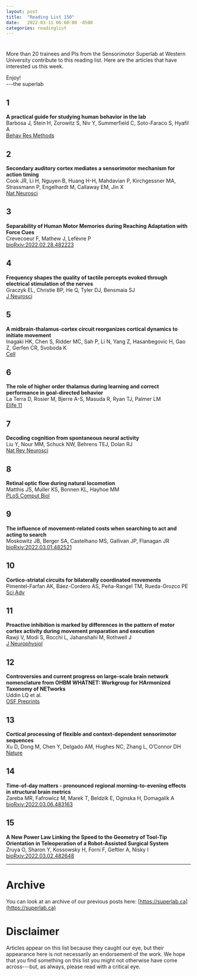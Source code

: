 ```yaml
---
layout: post
title:  "Reading List 150"
date:   2022-03-11 06:00:00 -0500
categories: readinglist
---
```


# 

More than 20 trainees and PIs from the Sensorimotor Superlab at Western University contribute to this reading list. Here are the articles that have interested us this week.

Enjoy!  
---the superlab

## 1
**A practical guide for studying human behavior in the lab**  
Barbosa J, Stein H, Zorowitz S, Niv Y, Summerfield C, Soto-Faraco S, Hyafil A  
[Behav Res Methods](https://doi.org/10.3758/s13428-022-01793-9)

## 2
**Secondary auditory cortex mediates a sensorimotor mechanism for action timing**  
Cook JR, Li H, Nguyen B, Huang H-H, Mahdavian P, Kirchgessner MA, Strassmann P, Engelhardt M, Callaway EM, Jin X  
[Nat Neurosci](https://www.nature.com/articles/s41593-022-01025-5)

## 3
**Separability of Human Motor Memories during Reaching Adaptation with Force Cues**  
Crevecoeur F, Mathew J, Lefèvre P  
[bioRxiv:2022.02.28.482223](https://www.biorxiv.org/content/10.1101/2022.02.28.482223v1)

## 4
**Frequency shapes the quality of tactile percepts evoked through electrical stimulation of the nerves**  
Graczyk EL, Christie BP, He Q, Tyler DJ, Bensmaia SJ  
[J Neurosci](https://dx.doi.org/10.1523/JNEUROSCI.1494-21.2021)

## 5
**A midbrain-thalamus-cortex circuit reorganizes cortical dynamics to initiate movement**  
Inagaki HK, Chen S, Ridder MC, Sah P, Li N, Yang Z, Hasanbegovic H, Gao Z, Gerfen CR, Svoboda K  
[Cell](https://dx.doi.org/10.1016/j.cell.2022.02.006)

## 6
**The role of higher order thalamus during learning and correct performance in goal-directed behavior**  
La Terra D, Rosier M, Bjerre A-S, Masuda R, Ryan TJ, Palmer LM  
[Elife 11](https://dx.doi.org/10.7554/eLife.77177)

## 7
**Decoding cognition from spontaneous neural activity**  
Liu Y, Nour MM, Schuck NW, Behrens TEJ, Dolan RJ  
[Nat Rev Neurosci](https://www.nature.com/articles/s41583-022-00570-z)

## 8
**Retinal optic flow during natural locomotion**  
Matthis JS, Muller KS, Bonnen KL, Hayhoe MM  
[PLoS Comput Biol](https://dx.doi.org/10.1371/journal.pcbi.1009575)

## 9
**The influence of movement-related costs when searching to act and acting to search**  
Moskowitz JB, Berger SA, Castelhano MS, Gallivan JP, Flanagan JR  
[bioRxiv:2022.03.01.482521](https://www.biorxiv.org/content/10.1101/2022.03.01.482521v1)

## 10
**Cortico-striatal circuits for bilaterally coordinated movements**  
Pimentel-Farfan AK, Báez-Cordero AS, Peña-Rangel TM, Rueda-Orozco PE  
[Sci Adv](https://dx.doi.org/10.1126/sciadv.abk2241)

## 11
**Proactive inhibition is marked by differences in the pattern of motor cortex activity during movement preparation and execution**  
Rawji V, Modi S, Rocchi L, Jahanshahi M, Rothwell J  
[J Neurophysiol](https://dx.doi.org/10.1152/jn.00359.2021)

## 12
**Controversies and current progress on large-scale brain network nomenclature from OHBM WHATNET: Workgroup for HArmonized Taxonomy of NETworks**  
Uddin LQ et al.  
[OSF Preprints](https://dx.doi.org/10.31219/osf.io/25za6)

## 13
**Cortical processing of flexible and context-dependent sensorimotor sequences**  
Xu D, Dong M, Chen Y, Delgado AM, Hughes NC, Zhang L, O’Connor DH  
[Nature](https://www.nature.com/articles/s41586-022-04478-7)

## 14
**Time-of-day matters - pronounced regional morning-to-evening effects in structural brain metrics**  
Zareba MR, Fafrowicz M, Marek T, Beldzik E, Oginska H, Domagalik A  
[bioRxiv:2022.03.06.483163](https://www.biorxiv.org/content/10.1101/2022.03.06.483163v1)

## 15
**A New Power Law Linking the Speed to the Geometry of Tool-Tip Orientation in Teleoperation of a Robot-Assisted Surgical System**  
Zruya O, Sharon Y, Kossowsky H, Forni F, Geftler A, Nisky I  
[bioRxiv:2022.03.02.482648](https://www.biorxiv.org/content/10.1101/2022.03.02.482648v1)


---
# Archive
You can look at an archive of our previous posts here: [https://superlab.ca](https://superlab.ca)


# Disclaimer
Articles appear on this list because they caught our eye, but their appearance here is not necessarily an endorsement of the work. We hope that you find something on this list you might not otherwise have come across---but, as always, please read with a critical eye.

